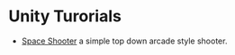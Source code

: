 # Unity Turorials

- [Space Shooter](/Builds/Space_Shooter/index.html) a simple top down arcade style shooter.
